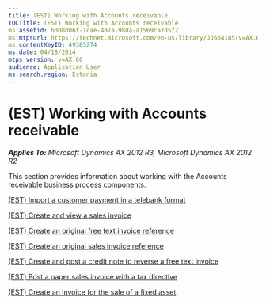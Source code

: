 ```yaml
---
title: (EST) Working with Accounts receivable
TOCTitle: (EST) Working with Accounts receivable
ms:assetid: b008d06f-1cae-407a-98da-a1569ca7d5f2
ms:mtpsurl: https://technet.microsoft.com/en-us/library/JJ664185(v=AX.60)
ms:contentKeyID: 49385274
ms.date: 04/18/2014
mtps_version: v=AX.60
audience: Application User
ms.search.region: Estonia
---
```


# (EST) Working with Accounts receivable 


_**Applies To:** Microsoft Dynamics AX 2012 R3, Microsoft Dynamics AX 2012 R2_

This section provides information about working with the Accounts receivable business process components.

[(EST) Import a customer payment in a telebank format](est-import-a-customer-payment-in-a-telebank-format.md)

[(EST) Create and view a sales invoice](est-create-and-view-a-sales-invoice.md)

[(EST) Create an original free text invoice reference](est-create-an-original-free-text-invoice-reference.md)

[(EST) Create an original sales invoice reference](est-create-an-original-sales-invoice-reference.md)

[(EST) Create and post a credit note to reverse a free text invoice](est-create-and-post-a-credit-note-to-reverse-a-free-text-invoice.md)

[(EST) Post a paper sales invoice with a tax directive](est-post-a-paper-sales-invoice-with-a-tax-directive.md)

[(EST) Create an invoice for the sale of a fixed asset](est-create-an-invoice-for-the-sale-of-a-fixed-asset.md)

  


